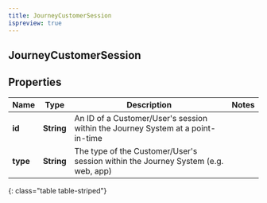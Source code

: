 ```yaml
---
title: JourneyCustomerSession
ispreview: true
---
```

## JourneyCustomerSession


## Properties

| Name | Type | Description | Notes |
| ------------ | ------------- | ------------- | ------------- |
| **id** | **String** | An ID of a Customer/User&#39;s session within the Journey System at a point-in-time |  |
| **type** | **String** | The type of the Customer/User&#39;s session within the Journey System (e.g. web, app) |  |
{: class="table table-striped"}



